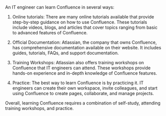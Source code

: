 An IT engineer can learn Confluence in several ways:

1. Online tutorials: There are many online tutorials available that provide step-by-step guidance on how to use Confluence. These tutorials include videos, blogs, and articles that cover topics ranging from basic to advanced features of Confluence.

2. Official Documentation: Atlassian, the company that owns Confluence, has comprehensive documentation available on their website. It includes guides, tutorials, FAQs, and support documentation.

3. Training Workshops: Atlassian also offers training workshops on Confluence that IT engineers can attend. These workshops provide hands-on experience and in-depth knowledge of Confluence features.

4. Practice: The best way to learn Confluence is by practicing it. IT engineers can create their own workspace, invite colleagues, and start using Confluence to create pages, collaborate, and manage projects.

Overall, learning Confluence requires a combination of self-study, attending training workshops, and practice.
